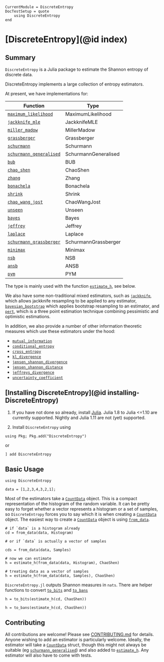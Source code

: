 ```@meta
CurrentModule = DiscreteEntropy
DocTestSetup = quote
    using DiscreteEntropy
end

```

# [DiscreteEntropy](@id index)

## Summary

`DiscreteEntropy` is a Julia package to estimate the Shannon entropy of discrete data.

DiscreteEntropy implements a large collection of entropy estimators.

At present, we have implementations for:

|Function                       |Type                  |
|-------------------------------|----------------------|
|[`maximum_likelihood`](@ref)   | MaximumLikelihood    |
|[`jackknife_mle`](@ref)        | JackknifeMLE         |
|[`miller_madow`](@ref)         | MillerMadow          |
|[`grassberger`](@ref)          | Grassberger          |
|[`schurmann`](@ref)            | Schurmann            |
|[`schurmann_generalised`](@ref)| SchurmannGeneralised |
|[`bub`](@ref)                  | BUB                  |
|[`chao_shen`](@ref)            | ChaoShen             |
|[`zhang`](@ref)                | Zhang                |
|[`bonachela`](@ref)            | Bonachela            |
|[`shrink`](@ref)               | Shrink               |
|[`chao_wang_jost`](@ref)       | ChaoWangJost         |
|[`unseen`](@ref)               | Unseen               |
|[`bayes`](@ref)                | Bayes                |
|[`jeffrey`](@ref)              | Jeffrey              |
|[`laplace`](@ref)              | Laplace              |
|[`schurmann_grassberger`](@ref)| SchurmannGrassberger |
|[`minimax`](@ref)              | Minimax              |
|[`nsb`](@ref)                  | NSB                  |
|[`ansb`](@ref)                 | ANSB                 |
|[`pym`](@ref)                  | PYM                  |

The type is mainly used with the function [`estimate_h`](@ref), see below.

We also have some non-traditional mixed estimators, such as [`jackknife`](@ref), which allows jackknife
resampling to be applied to any estimator, [`bayesian_bootstrap`](@ref)
which applies bootstrap resampling to an estimator, and [`pert`](@ref),
which is a three point estimation technique combining pessimistic and optimistic estimations.

In addition, we also provide a number of other information theoretic measures which use these
estimators under the hood:

- [`mutual_information`](@ref)
- [`conditional_entropy`](@ref)
- [`cross_entropy`](@ref)
- [`kl_divergence`](@ref)
- [`jensen_shannon_divergence`](@ref)
- [`jensen_shannon_distance`](@ref)
- [`jeffreys_divergence`](@ref)
- [`uncertainty_coefficient`](@ref)

## [Installing DiscreteEntropy](@id installing-DiscreteEntropy)

1. If you have not done so already, install [Julia](https://julialang.org/downloads/).
   Julia 1.8 to Julia <=1.10 are currently supported. Nightly and Julia 1.11 are not (yet) supported.

2. Install `DiscreteEntropy` using

```
using Pkg; Pkg.add("DiscreteEntropy")
```

or

```
] add DiscreteEntropy
```

## Basic Usage

```@example quick
using DiscreteEntropy

data = [1,2,3,4,3,2,1];
```

Most of the estimators take a [`CountData`](@ref) object. This is a compact representation of the histogram of the random variable.
It can be pretty easy to forget whether a vector represents a histogram or a set of samples, so `DiscreteEntropy` forces you to say which
it is when creating a [`CountData`](@ref) object. The easiest way to create a [`CountData`](@ref) object is using [`from_data`](@ref).

```@example quick
# if `data` is a histogram already
cd = from_data(data, Histogram)
```

```@example quick
# or if `data` is actually a vector of samples

cds = from_data(data, Samples)
```

```
# now we can estimate
h = estimate_h(from_data(data, Histogram), ChaoShen)
```

```@example quick
# treating data as a vector of samples
h = estimate_h(from_data(data, Samples), ChaoShen)
```

`DiscreteEntropy.jl` outputs Shannon measures in `nats`. There are helper functions to convert [`to_bits`](@ref) and [`to_bans`](@ref)

```@example quick
h = to_bits(estimate_h(cd, ChaoShen))
```

```@example quick
h = to_bans(estimate_h(cd, ChaoShen))
```

## Contributing

All contributions are welcome! Please see
[CONTRIBUTING.md](https://github.com/kellino/DiscreteEntropy.jl/blob/main/CONTRIBUTING.md) for details.
Anyone wishing to add an estimator is particularly welcome. Ideally, the estimator will take a [`CountData`](@ref) struct,
though this might not always be suitable (eg [`schurmann_generalised`](@ref)) and also added to [`estimate_h`](@ref). Any
estimator will also have to come with tests.
